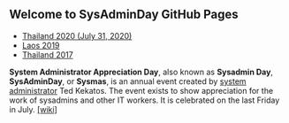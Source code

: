 ## Welcome to SysAdminDay GitHub Pages

+ [Thailand 2020 (July 31, 2020)](/2020/TH)
+ [Laos 2019](/2019/Laos)
+ [Thailand 2017](https://www.facebook.com/pg/sysadminthailand/photos/?tab=album&album_id=303193886821648)

**System Administrator Appreciation Day**, also known as **Sysadmin Day**, **SysAdminDay**, or **Sysmas**, is an annual event created by [system administrator](https://en.wikipedia.org/wiki/System_administrator) Ted Kekatos. The event exists to show appreciation for the work of sysadmins and other IT workers. It is celebrated on the last Friday in July. [[wiki]](https://en.wikipedia.org/wiki/System_Administrator_Appreciation_Day)
